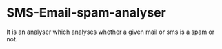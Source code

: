 # SMS-Email-spam-analyser
It is an analyser which analyses whether a given mail or sms is a spam or not.

